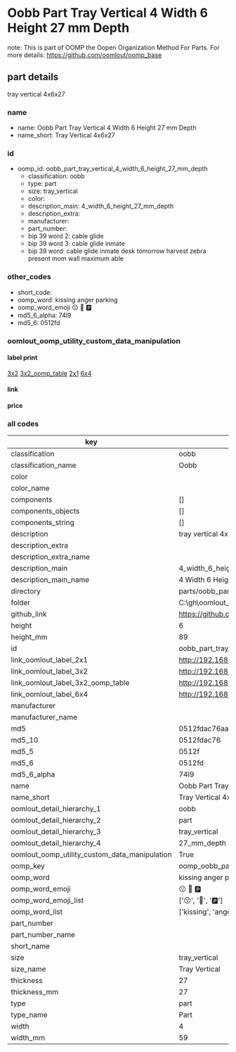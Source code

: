 # Oobb Part Tray Vertical 4 Width 6 Height 27 mm Depth  

note: This is part of OOMP the Oopen Organization Method For Parts. For more details: https://github.com/oomlout/oomp_base

##  part details
  



tray vertical 4x6x27



### name
* name: Oobb Part Tray Vertical 4 Width 6 Height 27 mm Depth
* name_short: Tray Vertical 4x6x27 
### id
* oomp_id: oobb_part_tray_vertical_4_width_6_height_27_mm_depth
  * classification: oobb
  * type: part
  * size: tray_vertical
  * color: 
  * description_main: 4_width_6_height_27_mm_depth
  * description_extra: 
  * manufacturer: 
  * part_number: 
  * bip 39 word 2: cable glide
  * bip 39 word 3: cable glide inmate
  * bip 39 word: cable glide inmate desk tomorrow harvest zebra present mom wall maximum able

### other_codes
* short_code: 
* oomp_word: kissing anger parking
* oomp_word_emoji :kissing: :anger: :parking:
* md5_6_alpha: 74l9
* md5_6: 0512fd






### oomlout_oomp_utility_custom_data_manipulation
#### label print
[3x2](http://192.168.1.245:1112/?label=oomp%2074l9)
[3x2_oomp_table](http://192.168.1.108:1112/?label=oomp%2074l9)
[2x1](http://192.168.1.242:1112/?label=oomp%2074l9)
[6x4](http://192.168.1.55:1112/?label=oomp%2074l9)    

#### link

                              

#### price







### all codes 
| key | value |  
| --- | --- |  
| classification | oobb |  
| classification_name | Oobb |  
| color |  |  
| color_name |  |  
| components | [] |  
| components_objects | [] |  
| components_string | [] |  
| description | tray vertical 4x6x27 |  
| description_extra |  |  
| description_extra_name |  |  
| description_main | 4_width_6_height_27_mm_depth |  
| description_main_name | 4 Width 6 Height 27 mm Depth |  
| directory | parts/oobb_part_tray_vertical_4_width_6_height_27_mm_depth |  
| folder | C:\gh\oomlout_oobb_version_4_generated_parts\parts\oobb_part_tray_vertical_4_width_6_height_27_mm_depth |  
| github_link | https://github.com/oomlout/oomlout_oomp_part_src/tree/main/parts/oobb_part_tray_vertical_4_width_6_height_27_mm_depth |  
| height | 6 |  
| height_mm | 89 |  
| id | oobb_part_tray_vertical_4_width_6_height_27_mm_depth |  
| link_oomlout_label_2x1 | http://192.168.1.242:1112/?label=oomp%2074l9 |  
| link_oomlout_label_3x2 | http://192.168.1.245:1112/?label=oomp%2074l9 |  
| link_oomlout_label_3x2_oomp_table | http://192.168.1.108:1112/?label=oomp%2074l9 |  
| link_oomlout_label_6x4 | http://192.168.1.55:1112/?label=oomp%2074l9 |  
| manufacturer |  |  
| manufacturer_name |  |  
| md5 | 0512fdac76aa1ff1a5f213bee898c0ff |  
| md5_10 | 0512fdac76 |  
| md5_5 | 0512f |  
| md5_6 | 0512fd |  
| md5_6_alpha | 74l9 |  
| name | Oobb Part Tray Vertical 4 Width 6 Height 27 mm Depth |  
| name_short | Tray Vertical 4x6x27  |  
| oomlout_detail_hierarchy_1 | oobb |  
| oomlout_detail_hierarchy_2 | part |  
| oomlout_detail_hierarchy_3 | tray_vertical |  
| oomlout_detail_hierarchy_4 | 27_mm_depth |  
| oomlout_oomp_utility_custom_data_manipulation | True |  
| oomp_key | oomp_oobb_part_tray_vertical_4_width_6_height_27_mm_depth |  
| oomp_word | kissing anger parking |  
| oomp_word_emoji | :kissing: :anger: :parking: |  
| oomp_word_emoji_list | [':kissing:', ':anger:', ':parking:'] |  
| oomp_word_list | ['kissing', 'anger', 'parking'] |  
| part_number |  |  
| part_number_name |  |  
| short_name |  |  
| size | tray_vertical |  
| size_name | Tray Vertical |  
| thickness | 27 |  
| thickness_mm | 27 |  
| type | part |  
| type_name | Part |  
| width | 4 |  
| width_mm | 59 |  
